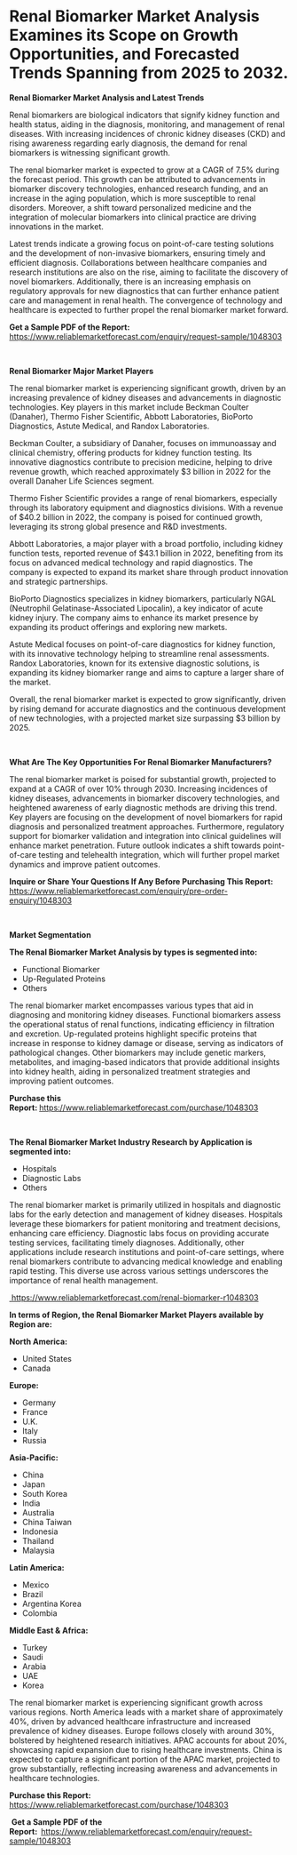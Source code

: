 <p><h1>Renal Biomarker Market Analysis Examines its Scope on Growth Opportunities, and Forecasted Trends Spanning from 2025 to 2032.</h1></p><p><strong>Renal Biomarker Market Analysis and Latest Trends</strong></p>
<p><p>Renal biomarkers are biological indicators that signify kidney function and health status, aiding in the diagnosis, monitoring, and management of renal diseases. With increasing incidences of chronic kidney diseases (CKD) and rising awareness regarding early diagnosis, the demand for renal biomarkers is witnessing significant growth.</p><p>The renal biomarker market is expected to grow at a CAGR of 7.5% during the forecast period. This growth can be attributed to advancements in biomarker discovery technologies, enhanced research funding, and an increase in the aging population, which is more susceptible to renal disorders. Moreover, a shift toward personalized medicine and the integration of molecular biomarkers into clinical practice are driving innovations in the market.</p><p>Latest trends indicate a growing focus on point-of-care testing solutions and the development of non-invasive biomarkers, ensuring timely and efficient diagnosis. Collaborations between healthcare companies and research institutions are also on the rise, aiming to facilitate the discovery of novel biomarkers. Additionally, there is an increasing emphasis on regulatory approvals for new diagnostics that can further enhance patient care and management in renal health. The convergence of technology and healthcare is expected to further propel the renal biomarker market forward.</p></p>
<p><strong>Get a Sample PDF of the Report:&nbsp;</strong> <a href="https://www.reliablemarketforecast.com/enquiry/request-sample/1048303?utm_campaign=1885&utm_medium=2&utm_source=Github&utm_content=ia&utm_term=12042025&utm_id=renal-biomarker">https://www.reliablemarketforecast.com/enquiry/request-sample/1048303</a></p>
<p>&nbsp;</p>
<p><strong>Renal Biomarker Major Market Players</strong></p>
<p><p>The renal biomarker market is experiencing significant growth, driven by an increasing prevalence of kidney diseases and advancements in diagnostic technologies. Key players in this market include Beckman Coulter (Danaher), Thermo Fisher Scientific, Abbott Laboratories, BioPorto Diagnostics, Astute Medical, and Randox Laboratories.</p><p>Beckman Coulter, a subsidiary of Danaher, focuses on immunoassay and clinical chemistry, offering products for kidney function testing. Its innovative diagnostics contribute to precision medicine, helping to drive revenue growth, which reached approximately $3 billion in 2022 for the overall Danaher Life Sciences segment.</p><p>Thermo Fisher Scientific provides a range of renal biomarkers, especially through its laboratory equipment and diagnostics divisions. With a revenue of $40.2 billion in 2022, the company is poised for continued growth, leveraging its strong global presence and R&D investments.</p><p>Abbott Laboratories, a major player with a broad portfolio, including kidney function tests, reported revenue of $43.1 billion in 2022, benefiting from its focus on advanced medical technology and rapid diagnostics. The company is expected to expand its market share through product innovation and strategic partnerships.</p><p>BioPorto Diagnostics specializes in kidney biomarkers, particularly NGAL (Neutrophil Gelatinase-Associated Lipocalin), a key indicator of acute kidney injury. The company aims to enhance its market presence by expanding its product offerings and exploring new markets.</p><p>Astute Medical focuses on point-of-care diagnostics for kidney function, with its innovative technology helping to streamline renal assessments. Randox Laboratories, known for its extensive diagnostic solutions, is expanding its kidney biomarker range and aims to capture a larger share of the market.</p><p>Overall, the renal biomarker market is expected to grow significantly, driven by rising demand for accurate diagnostics and the continuous development of new technologies, with a projected market size surpassing $3 billion by 2025.</p></p>
<p>&nbsp;</p>
<p><strong>What Are The Key Opportunities For Renal Biomarker Manufacturers?</strong></p>
<p><p>The renal biomarker market is poised for substantial growth, projected to expand at a CAGR of over 10% through 2030. Increasing incidences of kidney diseases, advancements in biomarker discovery technologies, and heightened awareness of early diagnostic methods are driving this trend. Key players are focusing on the development of novel biomarkers for rapid diagnosis and personalized treatment approaches. Furthermore, regulatory support for biomarker validation and integration into clinical guidelines will enhance market penetration. Future outlook indicates a shift towards point-of-care testing and telehealth integration, which will further propel market dynamics and improve patient outcomes.</p></p>
<p><strong>Inquire or Share Your Questions If Any Before Purchasing This Report:</strong> <a href="https://www.reliablemarketforecast.com/enquiry/pre-order-enquiry/1048303?utm_campaign=1885&utm_medium=2&utm_source=Github&utm_content=ia&utm_term=12042025&utm_id=renal-biomarker">https://www.reliablemarketforecast.com/enquiry/pre-order-enquiry/1048303</a></p>
<p>&nbsp;</p>
<p><strong>Market Segmentation</strong></p>
<p><strong>The Renal Biomarker Market Analysis by types is segmented into:</strong></p>
<p><ul><li>Functional Biomarker</li><li>Up-Regulated Proteins</li><li>Others</li></ul></p>
<p><p>The renal biomarker market encompasses various types that aid in diagnosing and monitoring kidney diseases. Functional biomarkers assess the operational status of renal functions, indicating efficiency in filtration and excretion. Up-regulated proteins highlight specific proteins that increase in response to kidney damage or disease, serving as indicators of pathological changes. Other biomarkers may include genetic markers, metabolites, and imaging-based indicators that provide additional insights into kidney health, aiding in personalized treatment strategies and improving patient outcomes.</p></p>
<p><strong>Purchase this Report:&nbsp;</strong><a href="https://www.reliablemarketforecast.com/purchase/1048303?utm_campaign=1885&utm_medium=2&utm_source=Github&utm_content=ia&utm_term=12042025&utm_id=renal-biomarker">https://www.reliablemarketforecast.com/purchase/1048303</a></p>
<p>&nbsp;</p>
<p><strong>The Renal Biomarker Market Industry Research by Application is segmented into:</strong></p>
<p><ul><li>Hospitals</li><li>Diagnostic Labs</li><li>Others</li></ul></p>
<p><p>The renal biomarker market is primarily utilized in hospitals and diagnostic labs for the early detection and management of kidney diseases. Hospitals leverage these biomarkers for patient monitoring and treatment decisions, enhancing care efficiency. Diagnostic labs focus on providing accurate testing services, facilitating timely diagnoses. Additionally, other applications include research institutions and point-of-care settings, where renal biomarkers contribute to advancing medical knowledge and enabling rapid testing. This diverse use across various settings underscores the importance of renal health management.</p></p>
<p><a href="https://www.reliablemarketforecast.com/renal-biomarker-r1048303?utm_campaign=1885&utm_medium=2&utm_source=Github&utm_content=ia&utm_term=12042025&utm_id=renal-biomarker">&nbsp;https://www.reliablemarketforecast.com/renal-biomarker-r1048303</a></p>
<p><strong>In terms of Region, the Renal Biomarker Market Players available by Region are:</strong></p>
<p>
    <p> <strong> North America: </strong>
        <ul>
            <li>United States</li>
            <li>Canada</li>
        </ul>
        </p> 
    <p> <strong> Europe: </strong>
        <ul>
            <li>Germany</li>
            <li>France</li>
            <li>U.K.</li>
            <li>Italy</li>
            <li>Russia</li>
        </ul>
        </p> 
    <p> <strong> Asia-Pacific: </strong>
        <ul>
            <li>China</li>
            <li>Japan</li>
            <li>South Korea</li>
            <li>India</li>
            <li>Australia</li>
            <li>China Taiwan</li>
            <li>Indonesia</li>
            <li>Thailand</li>
            <li>Malaysia</li>
        </ul>
        </p> 
    <p> <strong> Latin America: </strong>
        <ul>
            <li>Mexico</li>
            <li>Brazil</li>
            <li>Argentina Korea</li>
            <li>Colombia</li>
        </ul>
        </p> 
    <p> <strong> Middle East & Africa: </strong>
        <ul>
            <li>Turkey</li>
            <li>Saudi</li>
            <li>Arabia</li>
            <li>UAE</li>
            <li>Korea</li>
        </ul>
    </p>
    </p>
<p><p>The renal biomarker market is experiencing significant growth across various regions. North America leads with a market share of approximately 40%, driven by advanced healthcare infrastructure and increased prevalence of kidney diseases. Europe follows closely with around 30%, bolstered by heightened research initiatives. APAC accounts for about 20%, showcasing rapid expansion due to rising healthcare investments. China is expected to capture a significant portion of the APAC market, projected to grow substantially, reflecting increasing awareness and advancements in healthcare technologies.</p></p>
<p><strong>Purchase this Report: </strong><a href="https://www.reliablemarketforecast.com/purchase/1048303?utm_campaign=1885&utm_medium=2&utm_source=Github&utm_content=ia&utm_term=12042025&utm_id=renal-biomarker">https://www.reliablemarketforecast.com/purchase/1048303</a></p>
<p>&nbsp;<strong>Get a Sample PDF of the Report:&nbsp;&nbsp;</strong><a href="https://www.reliablemarketforecast.com/enquiry/request-sample/1048303?utm_campaign=1885&utm_medium=2&utm_source=Github&utm_content=ia&utm_term=12042025&utm_id=renal-biomarker">https://www.reliablemarketforecast.com/enquiry/request-sample/1048303</a></p>
<p><strong></strong></p>
<p><p></p><p></p><p></p></p>